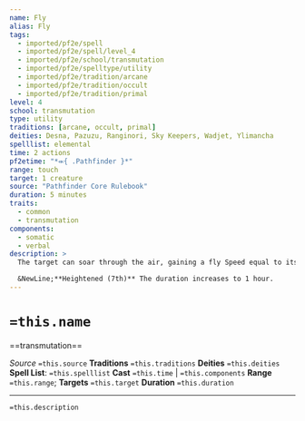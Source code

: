 ```yaml
---
name: Fly
alias: Fly
tags:
  - imported/pf2e/spell
  - imported/pf2e/spell/level_4
  - imported/pf2e/school/transmutation
  - imported/pf2e/spelltype/utility
  - imported/pf2e/tradition/arcane
  - imported/pf2e/tradition/occult
  - imported/pf2e/tradition/primal
level: 4
school: transmutation
type: utility
traditions: [arcane, occult, primal]
deities: Desna, Pazuzu, Ranginori, Sky Keepers, Wadjet, Ylimancha
spelllist: elemental
time: 2 actions
pf2etime: "*⬺{ .Pathfinder }*"
range: touch
target: 1 creature
source: "Pathfinder Core Rulebook"
duration: 5 minutes
traits:
  - common
  - transmutation
components:
  - somatic
  - verbal
description: >
  The target can soar through the air, gaining a fly Speed equal to its Speed or 20 feet, whichever is greater.

  &NewLine;**Heightened (7th)** The duration increases to 1 hour.
---
```

# `=this.name`
==transmutation==

*Source* `=this.source`
**Traditions** `=this.traditions`
**Deities** `=this.deities`
**Spell List**: `=this.spelllist`
**Cast** `=this.time` | `=this.components`
**Range** `=this.range`; **Targets** `=this.target`
**Duration** `=this.duration`

***
`=this.description`